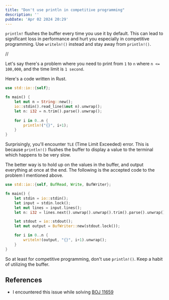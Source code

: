 ```yaml
---
title: "Don't use println in competitive programming"
description: ''
pubDate: 'Apr 02 2024 20:29'
---
```



`println!` flushes the buffer every time you use it by default. This can lead to significant loss in performance and hurt you especially in competitive programming. Use `writeln!()` instead and stay away from `println!()`. 

//

Let's say there's a problem where you need to print from `1` to `n` where `n <= 100,000`, and the time limit is `1 second`.

Here's a code written in Rust.
```rust
use std::io::{self};

fn main() {
	let mut n = String::new();
	io::stdin().read_line(&mut n).unwrap();
	let n: i32 = n.trim().parse().unwrap();
	
	for i in 0..n {
		println!("{}", i+1);
	}
}
```

Surprisingly, you'll encounter `TLE` (Time Limit Exceeded) error. This is because `println!()` flushes the buffer to display a value to the terminal which happens to be very slow.

The better way is to hold up on the values in the buffer, and output everything at once at the end. The following is the accepted code to the problem I mentioned above.
```rust
use std::io::{self, BufRead, Write, BufWriter};

fn main() {
	let stdin = io::stdin();
	let input = stdin.lock();
	let mut lines = input.lines();
	let n: i32 = lines.next().unwrap().unwrap().trim().parse().unwrap();

	let stdout = io::stdout();
	let mut output = BufWriter::new(stdout.lock());

	for i in 0..n {
		writeln!(output, "{}", i+1).unwrap();
	}
}
```

So at least for competitive programming, don't use `println!()`. Keep a habit of utilizing the buffer.


## References
- I encountered this issue while solving [BOJ 11659](https://www.acmicpc.net/problem/11659)
